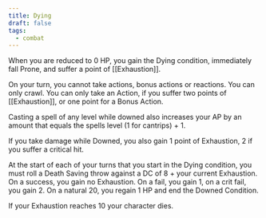 ```yaml
---
title: Dying
draft: false
tags:
  - combat
---
```

When you are reduced to 0 HP, you gain the Dying condition, immediately fall Prone, and suffer a point of [[Exhaustion]].

On your turn, you cannot take actions, bonus actions or reactions. You can only crawl. You can only take an Action, if you suffer two points of [[Exhaustion]], or one point for a Bonus Action.

Casting a spell of any level while downed also increases your AP by an amount that equals the spells level (1 for cantrips) + 1.

If you take damage while Downed, you also gain 1 point of Exhaustion, 2 if you suffer a critical hit.

At the start of each of your turns that you start in the Dying condition, you must roll a Death Saving throw against a DC of 8 + your current Exhaustion. On a success, you gain no Exhaustion. On a fail, you gain 1, on a crit fail, you gain 2. On a natural 20, you regain 1 HP and end the Downed Condition.

If your Exhaustion reaches 10 your character dies.